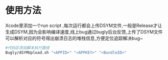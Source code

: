 # 使用方法

Xcode里添加一个run script ,每次运行都会上传DSYM文件,一般是Release才让生成DSYM,因为会影响编译速度,线上bug通过bugly后台反馈,上传了DSYM文件可以解析对应的符号得出崩溃日志的堆栈信息,方便定位追踪解决bug~ 

```bash
#代码区添加脚本执行路径
Bugly/dSYMUpload.sh "<APPID>" "<APPKEY>" "<BundleID>"

```